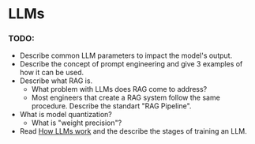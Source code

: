 # LLMs

### TODO:
- Describe common LLM parameters to impact the model's output.
- Describe the concept of prompt engineering and give 3 examples of how it can be used.
- Describe what RAG is.
    - What problem with LLMs does RAG come to address?
    - Most engineers that create a RAG system follow the same procedure. Describe the standart "RAG Pipeline". 
- What is model quantization? 
    - What is "weight precision"?
- Read [How LLMs work](https://medium.com/data-science-at-microsoft/how-large-language-models-work-91c362f5b78f) and the describe the stages of training an LLM.

